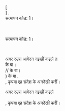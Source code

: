 [<br host>] .<br action>सत्यापन कोड: 1।<br code>

<br url><br action>सत्यापन कोड: 1।

<br code>

अगर रउरा आवेदन नइखीं कइले त [<br host>]() के बा।<br protocol>// के बा।<br host>) के बा .<br action>, कृपया एह संदेश के अनदेखी करीं।

अगर रउरा आवेदन नइखीं कइले<br url><br action>, कृपया एह संदेश के अनदेखी करीं।
